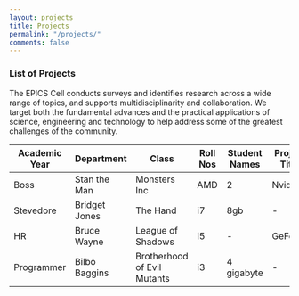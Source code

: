 ```yaml
---
layout: projects
title: Projects
permalink: "/projects/"
comments: false
---
```


### List of Projects
The EPICS Cell conducts surveys and identifies research across a wide range of topics, and supports multidisciplinarity and collaboration. We target both the fundamental advances and the practical applications of science, engineering and technology to help address some of the greatest challenges of the community.

<div class="col-md-12">
    <table class="sortable">
      <thead>
        <tr>
          <th>Academic Year</th>
          <th>Department</th>
          <th>Class</th>
          <th class="no-sort">Roll Nos</th>
		  <th class="no-sort">Student Names</th>
		  <th>Project Title</th>
          <th>Community Partner</th>
          <th>Mentor</th>
        </tr>
      </thead>
      <tbody>
        <tr>
          <td>Boss</td>
          <td>Stan the Man</td>
          <td>Monsters Inc</td>
          <td>AMD</td>
          <td>2</td>
          <td>Nvidia</td>
          <td>1510</td>
          <td>981</td>
        </tr>
        <tr>
          <td>Stevedore</td>
          <td>Bridget Jones</td>
          <td>The Hand</td>
          <td>i7</td>
          <td>8gb</td>
          <td>-</td>
          <td>1530</td>
          <td>1080</td>
        </tr>
        <tr>
          <td>HR</td>
          <td>Bruce Wayne</td>
          <td>League of Shadows</td>
          <td>i5</td>
          <td>-</td>
          <td>GeForce</td>
          <td>1520</td>
          <td>1080</td>
        </tr>
        <tr>
          <td>Programmer</td>
          <td>Bilbo Baggins</td>
          <td>Brotherhood of Evil Mutants</td>
          <td>i3</td>
          <td>4 gigabyte</td>
          <td>-</td>
          <td>130</td>
          <td>1080</td>
        </tr>
      </tbody>
      <tfoot></tfoot>
    </table>
</div>